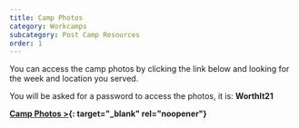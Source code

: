 ```yaml
---
title: Camp Photos
category: Workcamps
subcategory: Post Camp Resources
order: 1
---
```


You can access the camp photos by clicking the link below and looking for the week and location you served.

You will be asked for a password to access the photos, it is: **WorthIt21**

**[Camp Photos &gt;](https://groupcares-my.sharepoint.com/:f:/g/personal/admin_groupcares_org/EuUzGpbKu8VDjANh6fDUO8sB_HOv7bcFSfvl67adYDhpWA){: target="_blank" rel="noopener"}**
